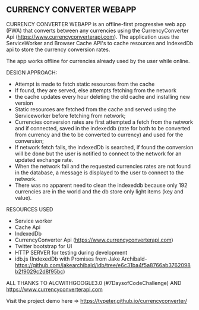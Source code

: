 CURRENCY CONVERTER WEBAPP
---------------------------

CURRENCY CONVERTER WEBAPP is an offline-first progressive web app (PWA) that converts between any currencies using the CurrencyConverter Api (https://www.currencyconverterapi.com). The application uses the ServiceWorker and Browser Cache  API's to cache resources and IndexedDb api to store the currency conversion rates. 

The app works offline for currencies already used by the user while online.

DESIGN APPROACH:
- Attempt is made to fetch static resources from the cache
- If found, they are served, else attempts fetching from the network
- the cache updates every hour deleting the old cache and installing new version
- Static resources are fetched from the cache and served using the Serviceworker  before fetching from network;
- Currencies conversion rates are first attempted a fetch from the network and if connected, saved in the indexeddb (rate for both to be converted from currency and the to be converted to currency) and used for the conversion;
- If network fetch fails, the indexedDb is searched, if found the conversion will be done but the user is notified to connect to the network for an updated exchange rate.
- When the network fail and the requested currencies rates are not found in the database, a message is displayed to the user to connect to the network.
- There was no apparent need to clean the indexeddb because only 192 currencies are in the world and the db store only light items (key and value).

RESOURCES USED
- Service worker
- Cache Api
- IndexedDb 
- CurrencyConverter Api (https://www.currencyconverterapi.com)
- Twitter bootstrap for UI
- HTTP SERVER for testing during development
- idb.js (IndexedDb with Promises from Jake Archibald-https://github.com/jakearchibald/idb/tree/e6c31ba4f5a8766ab3762098b2f9029c2d8f95bc)


ALL THANKS TO ALCWITHGOOGLE3.0 (#7DaysofCodeChallenge) AND https://www.currencyconverterapi.com

  Visit the project demo here => https://tvpeter.github.io/currencyconverter/